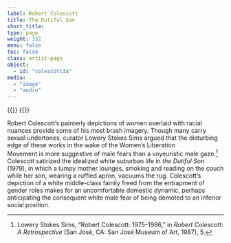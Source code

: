 ```yaml
---
label: Robert Colescott
title: The Dutiful Son
short_title:
type: page
weight: 332
menu: false
toc: false
class: artist-page
object:
  - id: "colescott3a"
media:
  - "image"
  - "audio"
---
```

{{<q-figure id="colescott3a">}}
{{<q-figure id="colescott3b">}}


Robert Colescott’s painterly depictions of women overlaid with racial nuances provide some of his most brash imagery. Though many carry sexual undertones, curator Lowery Stokes Sims argued that the disturbing edge of these works in the wake of the Women’s Liberation Movement is more suggestive of male fears than a voyeuristic male gaze.[^1] Colescott satirized the idealized white suburban life in *the Dutiful Son* (1979), in which a lumpy mother lounges, smoking and reading on the couch while her son, wearing a ruffled apron, vacuums the rug. Colescott’s depiction of a white middle-class family freed from the entrapment of gender roles makes for an uncomfortable domestic dynamic, perhaps anticipating the consequent white male fear of being demoted to an inferior social position.

[^1]: Lowery Stokes Sims, “Robert Colescott: 1975–1986,” in *Robert Colescott: A Retrospective* (San José, CA: San José Museum of Art, 1987), 5.
